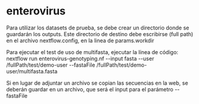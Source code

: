 # enterovirus

Para utilizar los datasets de prueba, se debe crear un directorio donde se guardarán los outputs. Este directorio de destino debe escribirse (full path) en el archivo nextflow.config, en la linea de params.workdir

Para ejecutar el test de uso de multifasta, ejecutar la línea de código:
nextflow run enterovirus-genotyping.nf --input fasta --user /fullPath/test/demo-user --fastaFile /fullPath/test/demo-user/multifasta.fasta

Si en lugar de adjuntar un archivo se copian las secuencias en la web, se deberán guardar en un archivo, que será el input para el parámetro --fastaFile
